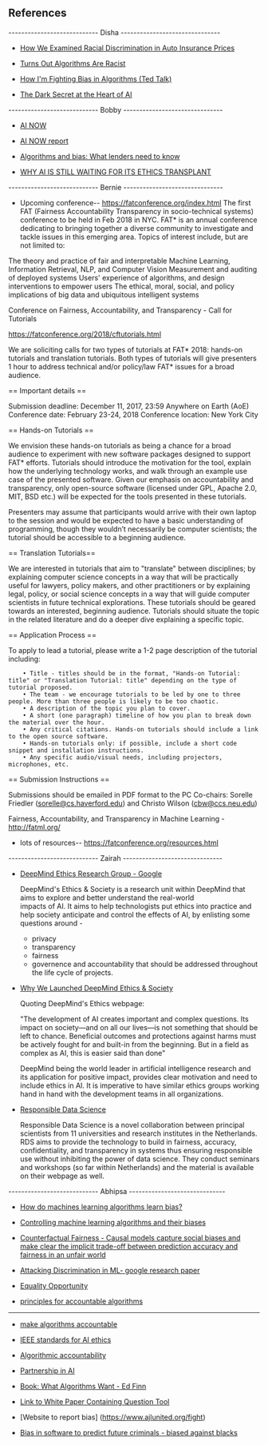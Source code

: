 ## References 
---------------------------- Disha -------------------------------
* [How We Examined Racial Discrimination in Auto Insurance Prices](https://www.propublica.org/article/minority-neighborhoods-higher-car-insurance-premiums-methodology)

* [Turns Out Algorithms Are Racist](https://newrepublic.com/article/144644/turns-algorithms-racist?utm_content=buffer7f3ea&utm_medium=social&utm_source=twitter.com&utm_campaign=buffer)

* [How I'm Fighting Bias in Algorithms (Ted Talk)](http://www.ted.com/talks/joy_buolamwini_how_i_m_fighting_bias_in_algorithms)

* [The Dark Secret at the Heart of AI](https://www.technologyreview.com/s/604087/the-dark-secret-at-the-heart-of-ai/)

---------------------------- Bobby -------------------------------
* [AI NOW](https://ainowinstitute.org/)
* [AI NOW report](https://assets.contentful.com/8wprhhvnpfc0/1A9c3ZTCZa2KEYM64Wsc2a/8636557c5fb14f2b74b2be64c3ce0c78/_AI_Now_Institute_2017_Report_.pdf)

* [Algorithms and bias: What lenders need to know](www.whitecase.com/publications/insight/algorithms-and-bias-what-lenders-need-know)


* [WHY AI IS STILL WAITING FOR ITS ETHICS TRANSPLANT](https://www.wired.com/story/why-ai-is-still-waiting-for-its-ethics-transplant/)

---------------------------- Bernie -------------------------------
* Upcoming conference-- 
https://fatconference.org/index.html
The first FAT (Fairness Accountability Transparency in socio-technical systems) conference to be held in Feb 2018 in NYC.
FAT* is an annual conference dedicating to bringing together a diverse community to investigate and tackle issues in this emerging area. Topics of interest include, but are not limited to:

The theory and practice of fair and interpretable Machine Learning, Information Retrieval, NLP, and Computer Vision
Measurement and auditing of deployed systems
Users' experience of algorithms, and design interventions to empower users
The ethical, moral, social, and policy implications of big data and ubiquitous intelligent systems

Conference on Fairness, Accountability, and Transparency - Call for Tutorials

https://fatconference.org/2018/cftutorials.html

We are soliciting calls for two types of tutorials at FAT* 2018: hands-on tutorials and translation tutorials. Both types of tutorials will give presenters 1 hour to address technical and/or policy/law FAT* issues for a broad audience.

== Important details ==

Submission deadline: December 11, 2017, 23:59 Anywhere on Earth (AoE)
Conference date: February 23-24, 2018
Conference location: New York City

== Hands-on Tutorials ==

We envision these hands-on tutorials as being a chance for a broad audience to experiment with new software packages designed to support FAT* efforts. Tutorials should introduce the motivation for the tool, explain how the underlying technology works, and walk through an example use case of the presented software. Given our emphasis on accountability and transparency, only open-source software (licensed under GPL, Apache 2.0, MIT, BSD etc.) will be expected for the tools presented in these tutorials.

Presenters may assume that participants would arrive with their own laptop to the session and would be expected to have a basic understanding of programming, though they wouldn’t necessarily be computer scientists; the tutorial should be accessible to a beginning audience.

== Translation Tutorials==

We are interested in tutorials that aim to "translate" between disciplines; by explaining computer science concepts in a way that will be practically useful for lawyers, policy makers, and other practitioners or by explaining legal, policy, or social science concepts in a way that will guide computer scientists in future technical explorations. These tutorials should be geared towards an interested, beginning audience. Tutorials should situate the topic in the related literature and do a deeper dive explaining a specific topic.

== Application Process ==

To apply to lead a tutorial, please write a 1-2 page description of the tutorial including:

        • Title - titles should be in the format, "Hands-on Tutorial: title" or "Translation Tutorial: title" depending on the type of tutorial proposed.
        • The team - we encourage tutorials to be led by one to three people. More than three people is likely to be too chaotic.
        • A description of the topic you plan to cover.
        • A short (one paragraph) timeline of how you plan to break down the material over the hour.
        • Any critical citations. Hands-on tutorials should include a link to the open source software.
        • Hands-on tutorials only: if possible, include a short code snippet and installation instructions.
        • Any specific audio/visual needs, including projectors, microphones, etc.

== Submission Instructions ==

Submissions should be emailed in PDF format to the PC Co-chairs: Sorelle Friedler (sorelle@cs.haverford.edu) and Christo Wilson (cbw@ccs.neu.edu)

Fairness, Accountability, and Transparency in Machine Learning - http://fatml.org/

* lots of resources--
https://fatconference.org/resources.html 


---------------------------- Zairah -------------------------------
* [DeepMind Ethics Research Group - Google](https://deepmind.com/applied/deepmind-ethics-society/research/)

  DeepMind's Ethics & Society is a research unit within DeepMind that aims to explore and better understand the real-world    
  impacts of AI.  It aims to help technologists put ethics into practice and help society anticipate and control the effects 
  of AI, by enlisting some questions around - 
  * privacy
  * transparency 
  * fairness 
  * governence and accountability
  that should be addressed throughout the life cycle of projects. 

* [Why We Launched DeepMind Ethics & Society](https://deepmind.com/blog/why-we-launched-deepmind-ethics-society/)

  Quoting DeepMind's Ethics webpage:
  
  "The development of AI creates important and complex questions. Its impact on society—and on all our lives—is not something    that should be left to chance. Beneficial outcomes and protections against harms must be actively fought for and built-in 
   from the beginning. But in a field as complex as AI, this is easier said than done"
  
  
  DeepMind being the world leader in artificial intelligence research and its application for positive impact, provides clear   motivation and need to include ethics in AI. It is imperative to have similar ethics groups working hand in hand with the     development teams in all organizations. 
   
* [Responsible Data Science](http://www.responsibledatascience.org/)

  Responsible Data Science is a novel collaboration between principal scientists from 11 universities and research institutes 
  in the Netherlands. RDS aims to provide the technology to build in fairness, accuracy, confidentiality, and transparency in 
  systems thus ensuring responsible use without inhibiting the power of data science. They conduct seminars and workshops (so 
  far within Netherlands) and the material is available on their webpage as well. 

---------------------------- Abhipsa ------------------------------
* [How do machines learning algorithms learn bias?](https://towardsdatascience.com/how-do-machine-learning-algorithms-learn-bias-555809a1decb)

* [Controlling machine learning algorithms and their biases](https://www.mckinsey.com/business-functions/risk/our-insights/controlling-machine-learning-algorithms-and-their-biases)

* [Counterfactual Fairness - Causal models capture social biases and make clear the implicit trade-off between prediction
accuracy and fairness in an unfair world](https://arxiv.org/pdf/1703.06856.pdf)

* [Attacking Discrimination in ML- google research paper](https://research.google.com/bigpicture/attacking-discrimination-in-ml/)

* [Equality Opportunity](https://drive.google.com/file/d/0B-wQVEjH9yuhanpyQjUwQS1JOTQ/view)

* [principles for accountable algorithms](https://www.fatml.org/resources/principles-for-accountable-algorithms)

-----------------------------------------------------------------------------------------

* [make algorithms accountable](https://www.nytimes.com/2016/08/01/opinion/make-algorithms-accountable.html)

* [IEEE standards for AI ethics](http://standards.ieee.org/develop/indconn/ec/autonomous_systems.html)

* [Algorithmic accountability](https://techcrunch.com/2017/04/30/algorithmic-accountability/)

* [Partnership in AI](https://www.partnershiponai.org)

* [Book: What Algorithms Want - Ed Finn](https://mitpress.mit.edu/books/what-algorithms-want)

* [Link to White Paper Containing Question Tool](https://cdt.org/issue/privacy-data/digital-decisions/)

* [Website to report bias] (https://www.ajlunited.org/fight)

* [Bias in software to predict future criminals - biased against blacks](https://www.propublica.org/article/machine-bias-risk-assessments-in-criminal-sentencing)
